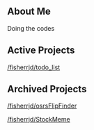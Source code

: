 ## About Me
Doing the codes

## Active Projects

[/fisherrjd/todo_list]([https://github.com/fisherrjd/osrsFlipFinder](https://github.com/fisherrjd/rust_playground/tree/main/todo_app))


## Archived Projects

[/fisherrjd/osrsFlipFinder](https://github.com/fisherrjd/osrsFlipFinder)

[/fisherrjd/StockMeme](https://github.com/fisherrjd/StockMeme)
